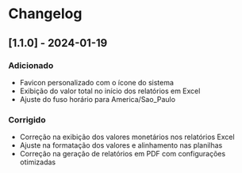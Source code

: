 # Changelog

## [1.1.0] - 2024-01-19

### Adicionado
- Favicon personalizado com o ícone do sistema
- Exibição do valor total no início dos relatórios em Excel
- Ajuste do fuso horário para America/Sao_Paulo

### Corrigido
- Correção na exibição dos valores monetários nos relatórios Excel
- Ajuste na formatação dos valores e alinhamento nas planilhas
- Correção na geração de relatórios em PDF com configurações otimizadas 